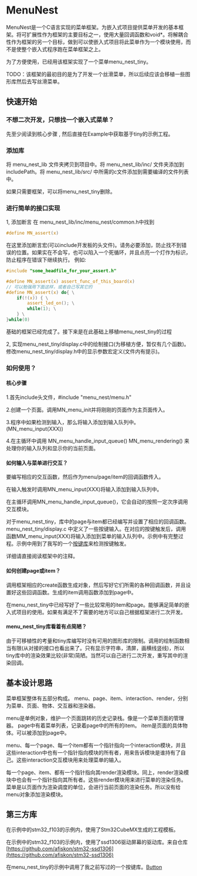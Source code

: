 # MenuNest

MenuNest是一个C语言实现的菜单框架。为嵌入式项目提供菜单开发的基本框架。将可扩展性作为框架的主要目标之一，使用大量回调函数和void*。将解耦合性作为框架的另一个目标，做到可以使嵌入式项目将此菜单作为一个模块使用，而不是使整个嵌入式程序跑在菜单框架之上。

为了方便使用，已经用该框架实现了一个菜单menu_nest_tiny。

TODO：该框架的最初目的是为了开发一个丝滑菜单，所以后续应该会移植一些图形库然后去写丝滑菜单。

## 快速开始

### 不想二次开发，只想找一个嵌入式菜单？
先至少阅读到核心步骤 , 然后直接在Example中获取基于tiny的示例工程。

### 添加库

将 menu_nest_lib 文件夹拷贝到项目中。将 menu_nest_lib/inc/ 文件夹添加到includePath。将 menu_nest_lib/src/ 中所需的c文件添加到需要编译的文件列表中。

如果只需要框架，可以将menu_nest_tiny删除。

### 进行简单的接口实现

1, 添加断言
在 menu_nest_lib/inc/menu_nest/common.h中找到
```c
#define MN_assert(x)
```

在这里添加断言宏(可以include开发板的头文件)。请务必要添加，防止找不到错误的位置。如果实在不会写，也可以陷入一个死循环，并且点亮一个灯作为标识，防止程序在错误下继续执行。
例如:
```c
#include "some_headfile_for_your_assert.h"

#define MN_assert(x) assert_func_of_this_board(x)
// 可以勉强用下面这样，或者自己写其它的
#define MN_assert(x) do{ \
    if(!(x)) { \
        assert_led_on(); \
        while(1); \
    } \
}while(0)
```

基础的框架已经完成了。接下来是在此基础上移植menu_nest_tiny的过程

2, 实现menu_nest_tiny/display.c中的绘制接口(为移植方便，暂仅有几个函数)。修改menu_nest_tiny/display.h中的显示参数宏定义(文件内有提示)。


### 如何使用？

#### 核心步骤

1.首先include头文件，#include "menu_nest/menu.h"

2.创建一个页面。调用MN_menu_init并将刚刚的页面作为主页面传入。

3.程序中如果检测到输入，那么将输入添加到输入队列中。(MN_menu_input(XXX))

4.在主循环中调用
MN_menu_handle_input_queue()
MN_menu_rendering()
来处理你的输入队列和显示你的当前页面。

#### 如何输入与菜单进行交互？

要编写相应的交互函数，然后作为menu/page/item的回调函数传入。

在输入触发时调用MN_menu_input(XXX)将输入添加到输入队列中。

在主循环调用MN_menu_handle_input_queue()，它会自动的按照一定次序调用交互模块。

对于menu_nest_tiny，库中的page与item都已经编写并设置了相应的回调函数。menu_nest_tiny/display.c 中定义了一些按键输入。在对应的按键触发后，调用函数MM_menu_input(XXX)将输入添加到菜单的输入队列中。示例中有完整过程。示例中用到了我写的一个[按键库](https://github.com/Thybing/Button)来检测按键触发。

详细请直接阅读框架中的注释。

#### 如何创建page或item？

调用框架相应的create函数生成对象，然后写好它们所需的各种回调函数，并且设置好这些回调函数。生成的item调用函数添加到page中。

在menu_nest_tiny中已经写好了一些比较常用的item和page。能够满足简单的嵌入式项目的使用。如果有满足不了需要的地方可以自己根据框架进行二次开发。


#### menu_nest_tiny库看着有点简陋？
由于可移植性的考量和tiny库编写时没有可用的图形库的限制。调用的绘制函数相当有限(从对接的接口也看出来了。只有显示字符串，清屏，画横线竖线)，所以tiny库中的渲染效果比较(非常)简陋。当然可以自己进行二次开发，重写其中的渲染回调。


## 基本设计思路
菜单框架整体有五部分构成。
menu、page、item、interaction、render，分别为菜单、页面、物体、交互器和渲染器。

menu是单例对象，维护一个页面跳转的历史记录栈。像是一个菜单页面的管理器。
page中有着菜单列表，记录着page中的所有的item。
item是页面的具体物体。可以被添加到page中。

menu、每一个page、每一个item都有一个指针指向一个interaction模块，并且这些interaction中也有一个指针指向模块的所有者，用来告诉模块是谁持有了自己。这些interaction交互模块用来处理菜单的输入。

每一个page、item、都有一个指针指向其render渲染模块。同上，render渲染模块中也会有一个指针指向其所有者。这些render模块用来进行菜单的渲染任务。菜单是以页面作为渲染调度的单位，会进行当前页面的渲染任务。所以没有给menu对象添加渲染模块。

## 第三方库

在示例中的stm32_f103的示例内，使用了Stm32CubeMX生成的工程模板。

在示例中的stm32_f103的示例内，使用了ssd1306驱动屏幕的驱动库。来自仓库[https://github.com/afiskon/stm32-ssd1306](https://github.com/afiskon/stm32-ssd1306)

在menu_nest_tiny的示例中调用了我之前写过的一个按键库。[Button](https://github.com/Thybing/Button)
